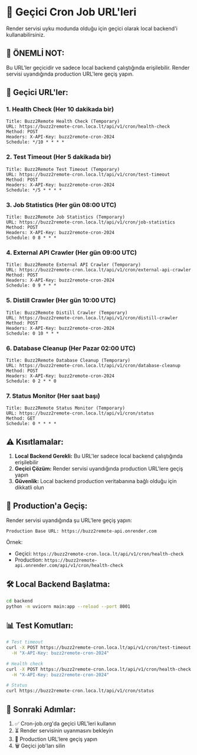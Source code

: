 # 🔄 Geçici Cron Job URL'leri

Render servisi uyku modunda olduğu için geçici olarak local backend'i kullanabilirsiniz.

## 🚨 **ÖNEMLİ NOT:**
Bu URL'ler geçicidir ve sadece local backend çalıştığında erişilebilir. Render servisi uyandığında production URL'lere geçiş yapın.

## 🔗 **Geçici URL'ler:**

### 1. Health Check (Her 10 dakikada bir)
```
Title: Buzz2Remote Health Check (Temporary)
URL: https://buzz2remote-cron.loca.lt/api/v1/cron/health-check
Method: POST
Headers: X-API-Key: buzz2remote-cron-2024
Schedule: */10 * * * *
```

### 2. Test Timeout (Her 5 dakikada bir)
```
Title: Buzz2Remote Test Timeout (Temporary)
URL: https://buzz2remote-cron.loca.lt/api/v1/cron/test-timeout
Method: POST
Headers: X-API-Key: buzz2remote-cron-2024
Schedule: */5 * * * *
```

### 3. Job Statistics (Her gün 08:00 UTC)
```
Title: Buzz2Remote Job Statistics (Temporary)
URL: https://buzz2remote-cron.loca.lt/api/v1/cron/job-statistics
Method: POST
Headers: X-API-Key: buzz2remote-cron-2024
Schedule: 0 8 * * *
```

### 4. External API Crawler (Her gün 09:00 UTC)
```
Title: Buzz2Remote External API Crawler (Temporary)
URL: https://buzz2remote-cron.loca.lt/api/v1/cron/external-api-crawler
Method: POST
Headers: X-API-Key: buzz2remote-cron-2024
Schedule: 0 9 * * *
```

### 5. Distill Crawler (Her gün 10:00 UTC)
```
Title: Buzz2Remote Distill Crawler (Temporary)
URL: https://buzz2remote-cron.loca.lt/api/v1/cron/distill-crawler
Method: POST
Headers: X-API-Key: buzz2remote-cron-2024
Schedule: 0 10 * * *
```

### 6. Database Cleanup (Her Pazar 02:00 UTC)
```
Title: Buzz2Remote Database Cleanup (Temporary)
URL: https://buzz2remote-cron.loca.lt/api/v1/cron/database-cleanup
Method: POST
Headers: X-API-Key: buzz2remote-cron-2024
Schedule: 0 2 * * 0
```

### 7. Status Monitor (Her saat başı)
```
Title: Buzz2Remote Status Monitor (Temporary)
URL: https://buzz2remote-cron.loca.lt/api/v1/cron/status
Method: GET
Schedule: 0 * * * *
```

## ⚠️ **Kısıtlamalar:**

1. **Local Backend Gerekli:** Bu URL'ler sadece local backend çalıştığında erişilebilir
2. **Geçici Çözüm:** Render servisi uyandığında production URL'lere geçiş yapın
3. **Güvenlik:** Local backend production veritabanına bağlı olduğu için dikkatli olun

## 🔄 **Production'a Geçiş:**

Render servisi uyandığında şu URL'lere geçiş yapın:

```
Production Base URL: https://buzz2remote-api.onrender.com
```

Örnek:
- Geçici: `https://buzz2remote-cron.loca.lt/api/v1/cron/health-check`
- Production: `https://buzz2remote-api.onrender.com/api/v1/cron/health-check`

## 🛠️ **Local Backend Başlatma:**

```bash
cd backend
python -m uvicorn main:app --reload --port 8001
```

## 📊 **Test Komutları:**

```bash
# Test timeout
curl -X POST https://buzz2remote-cron.loca.lt/api/v1/cron/test-timeout \
  -H "X-API-Key: buzz2remote-cron-2024"

# Health check
curl -X POST https://buzz2remote-cron.loca.lt/api/v1/cron/health-check \
  -H "X-API-Key: buzz2remote-cron-2024"

# Status
curl https://buzz2remote-cron.loca.lt/api/v1/cron/status
```

## 🎯 **Sonraki Adımlar:**

1. ✅ Cron-job.org'da geçici URL'leri kullanın
2. ⏳ Render servisinin uyanmasını bekleyin
3. 🔄 Production URL'lere geçiş yapın
4. 🗑️ Geçici job'ları silin 